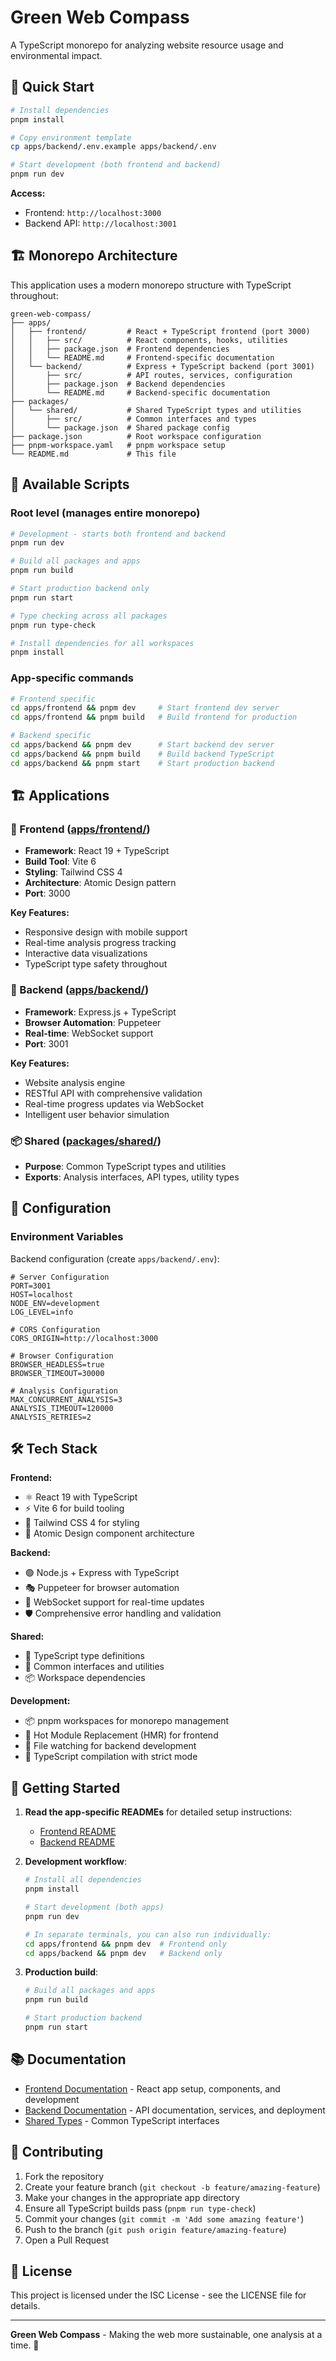 # Green Web Compass

A TypeScript monorepo for analyzing website resource usage and environmental impact.

## 🚀 Quick Start

```bash
# Install dependencies
pnpm install

# Copy environment template
cp apps/backend/.env.example apps/backend/.env

# Start development (both frontend and backend)
pnpm run dev
```

**Access:**

- Frontend: `http://localhost:3000`
- Backend API: `http://localhost:3001`

## 🏗️ Monorepo Architecture

This application uses a modern monorepo structure with TypeScript throughout:

```
green-web-compass/
├── apps/
│   ├── frontend/         # React + TypeScript frontend (port 3000)
│   │   ├── src/          # React components, hooks, utilities
│   │   ├── package.json  # Frontend dependencies
│   │   └── README.md     # Frontend-specific documentation
│   └── backend/          # Express + TypeScript backend (port 3001)
│       ├── src/          # API routes, services, configuration
│       ├── package.json  # Backend dependencies
│       └── README.md     # Backend-specific documentation
├── packages/
│   └── shared/           # Shared TypeScript types and utilities
│       ├── src/          # Common interfaces and types
│       └── package.json  # Shared package config
├── package.json          # Root workspace configuration
├── pnpm-workspace.yaml   # pnpm workspace setup
└── README.md             # This file
```

## 📜 Available Scripts

### Root level (manages entire monorepo)

```bash
# Development - starts both frontend and backend
pnpm run dev

# Build all packages and apps
pnpm run build

# Start production backend only
pnpm run start

# Type checking across all packages
pnpm run type-check

# Install dependencies for all workspaces
pnpm install
```

### App-specific commands

```bash
# Frontend specific
cd apps/frontend && pnpm dev     # Start frontend dev server
cd apps/frontend && pnpm build   # Build frontend for production

# Backend specific
cd apps/backend && pnpm dev      # Start backend dev server
cd apps/backend && pnpm build    # Build backend TypeScript
cd apps/backend && pnpm start    # Start production backend
```

## 🏗️ Applications

### 🎨 Frontend ([apps/frontend/](./apps/frontend/))

- **Framework**: React 19 + TypeScript
- **Build Tool**: Vite 6
- **Styling**: Tailwind CSS 4
- **Architecture**: Atomic Design pattern
- **Port**: 3000

**Key Features:**

- Responsive design with mobile support
- Real-time analysis progress tracking
- Interactive data visualizations
- TypeScript type safety throughout

### 🔧 Backend ([apps/backend/](./apps/backend/))

- **Framework**: Express.js + TypeScript
- **Browser Automation**: Puppeteer
- **Real-time**: WebSocket support
- **Port**: 3001

**Key Features:**

- Website analysis engine
- RESTful API with comprehensive validation
- Real-time progress updates via WebSocket
- Intelligent user behavior simulation

### 📦 Shared ([packages/shared/](./packages/shared/))

- **Purpose**: Common TypeScript types and utilities
- **Exports**: Analysis interfaces, API types, utility types

## 🔧 Configuration

### Environment Variables

Backend configuration (create `apps/backend/.env`):

```env
# Server Configuration
PORT=3001
HOST=localhost
NODE_ENV=development
LOG_LEVEL=info

# CORS Configuration
CORS_ORIGIN=http://localhost:3000

# Browser Configuration
BROWSER_HEADLESS=true
BROWSER_TIMEOUT=30000

# Analysis Configuration
MAX_CONCURRENT_ANALYSIS=3
ANALYSIS_TIMEOUT=120000
ANALYSIS_RETRIES=2
```

## 🛠️ Tech Stack

**Frontend:**

- ⚛️ React 19 with TypeScript
- ⚡ Vite 6 for build tooling
- 🎨 Tailwind CSS 4 for styling
- 🧩 Atomic Design component architecture

**Backend:**

- 🟢 Node.js + Express with TypeScript
- 🎭 Puppeteer for browser automation
- 🔌 WebSocket support for real-time updates
- 🛡️ Comprehensive error handling and validation

**Shared:**

- 📘 TypeScript type definitions
- 🔄 Common interfaces and utilities
- 📦 Workspace dependencies

**Development:**

- 📦 pnpm workspaces for monorepo management
- 🔄 Hot Module Replacement (HMR) for frontend
- 👀 File watching for backend development
- 🧪 TypeScript compilation with strict mode

## 🚀 Getting Started

1. **Read the app-specific READMEs** for detailed setup instructions:

   - [Frontend README](./apps/frontend/README.md)
   - [Backend README](./apps/backend/README.md)

2. **Development workflow**:

   ```bash
   # Install all dependencies
   pnpm install

   # Start development (both apps)
   pnpm run dev

   # In separate terminals, you can also run individually:
   cd apps/frontend && pnpm dev  # Frontend only
   cd apps/backend && pnpm dev   # Backend only
   ```

3. **Production build**:

   ```bash
   # Build all packages and apps
   pnpm run build

   # Start production backend
   pnpm run start
   ```

## 📚 Documentation

- [Frontend Documentation](./apps/frontend/README.md) - React app setup, components, and development
- [Backend Documentation](./apps/backend/README.md) - API documentation, services, and deployment
- [Shared Types](./packages/shared/src/index.ts) - Common TypeScript interfaces

## 🤝 Contributing

1. Fork the repository
2. Create your feature branch (`git checkout -b feature/amazing-feature`)
3. Make your changes in the appropriate app directory
4. Ensure all TypeScript builds pass (`pnpm run type-check`)
5. Commit your changes (`git commit -m 'Add some amazing feature'`)
6. Push to the branch (`git push origin feature/amazing-feature`)
7. Open a Pull Request

## 📄 License

This project is licensed under the ISC License - see the LICENSE file for details.

---

**Green Web Compass** - Making the web more sustainable, one analysis at a time. 🌱
